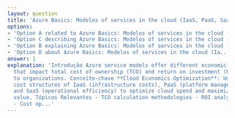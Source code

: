 ```yaml
---
layout: question
title: 'Azure Basics: Modelos of services in the cloud (IaaS, PaaS, SaaS) in the Azure'
options:
- 'Option A related to Azure Basics: Modelos of services in the cloud (Ia...'
- 'Option C describing Azure Basics: Modelos of services in the cloud (Ia...'
- 'Option B explaining Azure Basics: Modelos of services in the cloud (Ia...'
- 'Option D about Azure Basics: Modelos of services in the cloud (Ia...'
answer: 1
explanation: 'Introdução Azure service models offer different economic propositions
  that impact total cost of ownership (TCO) and return on investment (ROI) calculations
  to organizations. Conceito-chave **Cloud Economics Optimization**: Understanding
  cost structures of IaaS (infrastructure costs), PaaS (platform management value)
  and SaaS (operational efficiency) to optimize cloud spend and maximize business
  value. Tópicos Relevantes - TCO calculation methodologies - ROI analysis frameworks
  - Cost op...'
---
```

